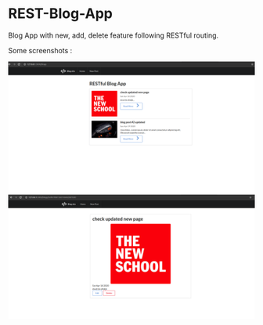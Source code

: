 # REST-Blog-App
Blog App with new, add, delete feature following RESTful routing.

Some screenshots :

!['Home Page'](https://github.com/archit-bhatia/REST-Blog-App/blob/master/home.png)
!['Info Page'](https://github.com/archit-bhatia/REST-Blog-App/blob/master/info.png)

